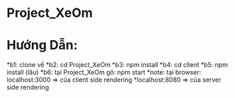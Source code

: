 # Project_XeOm

# Hướng Dẫn:
*b1: clone về
*b2: cd Project_XeOm
*b3: npm install
*b4: cd client
*b5: npm install (lâu)
*b6: tại Project_XeOm gõ: npm start
  *note: tại browser: localhost:3000   => của client side rendering
  *localhost:8080  => của server side rendering
  
